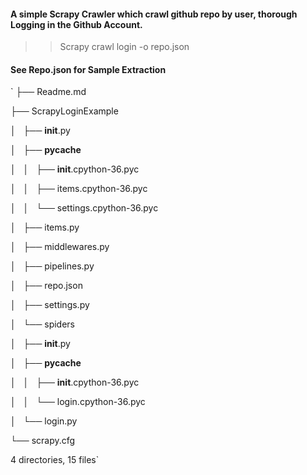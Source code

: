 #### A simple Scrapy Crawler which crawl github repo by user, thorough Logging in the Github Account.

>> Scrapy crawl login -o repo.json 

#### See Repo.json for Sample Extraction

`
├── Readme.md

├── ScrapyLoginExample

│   ├── __init__.py

│   ├── __pycache__

│   │   ├── __init__.cpython-36.pyc

│   │   ├── items.cpython-36.pyc

│   │   └── settings.cpython-36.pyc

│   ├── items.py

│   ├── middlewares.py

│   ├── pipelines.py

│   ├── repo.json

│   ├── settings.py

│   └── spiders 

│       ├── __init__.py

│       ├── __pycache__

│       │   ├── __init__.cpython-36.pyc

│       │   └── login.cpython-36.pyc

│       └── login.py

└── scrapy.cfg

4 directories, 15 files`